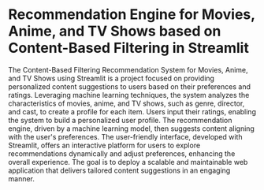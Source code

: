 # Recommendation Engine for Movies, Anime, and TV Shows based on Content-Based Filtering in Streamlit 
The Content-Based Filtering Recommendation System for Movies, Anime, and TV Shows using Streamlit is a project focused on providing personalized content suggestions to users based on their preferences and ratings. Leveraging machine learning techniques, the system analyzes the characteristics of movies, anime, and TV shows, such as genre, director, and cast, to create a profile for each item. Users input their ratings, enabling the system to build a personalized user profile. The recommendation engine, driven by a machine learning model, then suggests content aligning with the user's preferences. The user-friendly interface, developed with Streamlit, offers an interactive platform for users to explore recommendations dynamically and adjust preferences, enhancing the overall experience. The goal is to deploy a scalable and maintainable web application that delivers tailored content suggestions in an engaging manner.
